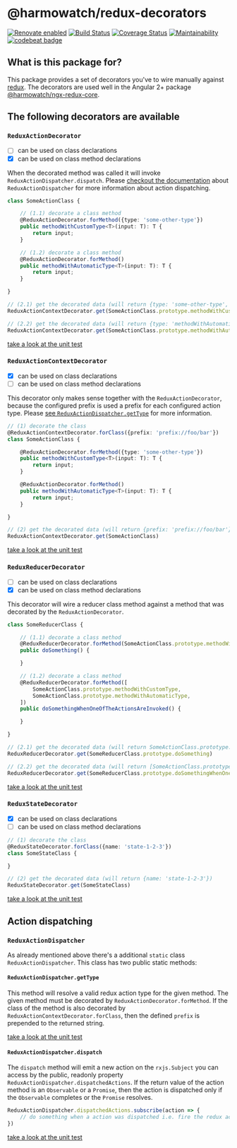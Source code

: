 # @harmowatch/redux-decorators

[![Renovate enabled](https://img.shields.io/badge/renovate-enabled-brightgreen.svg)](https://renovateapp.com/)
[![Build Status](https://travis-ci.org/HarmoWatch/redux-decorators.svg?branch=master)](https://travis-ci.org/HarmoWatch/redux-decorators)
[![Coverage Status](https://coveralls.io/repos/github/HarmoWatch/redux-decorators/badge.svg?branch=master)](https://coveralls.io/github/HarmoWatch/redux-decorators?branch=master)
[![Maintainability](https://api.codeclimate.com/v1/badges/e2f8abd1a70656b59a63/maintainability)](https://codeclimate.com/github/HarmoWatch/redux-decorators/maintainability)
[![codebeat badge](https://codebeat.co/badges/9c43bf4d-4eab-4c5c-837d-473faf297f77)](https://codebeat.co/projects/github-com-harmowatch-ngx-redux-core-master)

## What is this package for?

This package provides a set of decorators you've to wire manually against [redux](https://redux.js.org/). The decorators
are used well in the Angular 2+ package [@harmowatch/ngx-redux-core](https://github.com/HarmoWatch/ngx-redux-core).

## The following decorators are available

### `ReduxActionDecorator`

- [ ] can be used on class declarations
- [x] can be used on class method declarations

When the decorated method was called it will invoke `ReduxActionDispatcher.dispatch`. Please
[checkout the documentation](https://github.com/HarmoWatch/redux-decorators#action-dispatching)
about `ReduxActionDispatcher` for more information about action dispatching.

```ts
class SomeActionClass {

    // (1.1) decorate a class method 
    @ReduxActionDecorator.forMethod({type: 'some-other-type'})
    public methodWithCustomType<T>(input: T): T {
        return input;
    }

    // (1.2) decorate a class method
    @ReduxActionDecorator.forMethod()
    public methodWithAutomaticType<T>(input: T): T {
        return input;
    }

}

// (2.1) get the decorated data (will return {type: 'some-other-type', contextClass: SomeActionClass})
ReduxActionContextDecorator.get(SomeActionClass.prototype.methodWithCustomType)

// (2.2) get the decorated data (will return {type: 'methodWithAutomaticType', contextClass: SomeActionClass})
ReduxActionContextDecorator.get(SomeActionClass.prototype.methodWithAutomaticType)
```

[take a look at the unit test](https://github.com/HarmoWatch/redux-decorators/blob/master/src/action/decorator/redux-action-decorator.spec.ts)


### `ReduxActionContextDecorator`

- [X] can be used on class declarations
- [ ] can be used on class method declarations

This decorator only makes sense together with the `ReduxActionDecorator`, because the configured prefix is used a prefix
for each configured action type. Please 
[see `ReduxActionDispatcher.getType`](https://github.com/HarmoWatch/redux-decorators#reduxactiondispatchergettype) for 
more information.

```ts
// (1) decorate the class
@ReduxActionContextDecorator.forClass({prefix: 'prefix://foo/bar'})
class SomeActionClass {

    @ReduxActionDecorator.forMethod({type: 'some-other-type'})
    public methodWithCustomType<T>(input: T): T {
        return input;
    }

    @ReduxActionDecorator.forMethod()
    public methodWithAutomaticType<T>(input: T): T {
        return input;
    }

}

// (2) get the decorated data (will return {prefix: 'prefix://foo/bar'})
ReduxActionContextDecorator.get(SomeActionClass)
```

[take a look at the unit test](https://github.com/HarmoWatch/redux-decorators/blob/master/src/action/context/decorator/redux-action-context-decorator.spec.ts)


### `ReduxReducerDecorator`

- [ ] can be used on class declarations
- [X] can be used on class method declarations

This decorator will wire a reducer class method against a method that was decorated by the `ReduxActionDecorator`.

```ts
class SomeReducerClass {

    // (1.1) decorate a class method 
    @ReduxReducerDecorator.forMethod(SomeActionClass.prototype.methodWithCustomType)
    public doSomething() {

    }

    // (1.2) decorate a class method 
    @ReduxReducerDecorator.forMethod([
        SomeActionClass.prototype.methodWithCustomType,
        SomeActionClass.prototype.methodWithAutomaticType,
    ])
    public doSomethingWhenOneOfTheActionsAreInvoked() {

    }

}

// (2.1) get the decorated data (will return SomeActionClass.prototype.methodWithCustomType)
ReduxReducerDecorator.get(SomeReducerClass.prototype.doSomething)

// (2.2) get the decorated data (will return [SomeActionClass.prototype.methodWithCustomType, SomeActionClass.prototype.methodWithAutomaticType])
ReduxReducerDecorator.get(SomeReducerClass.prototype.doSomethingWhenOneOfTheActionsAreInvoked)
```

[take a look at the unit test](https://github.com/HarmoWatch/redux-decorators/blob/master/src/reducer/decorator/redux-reducer-decorator.spec.ts)

### `ReduxStateDecorator`

- [X] can be used on class declarations
- [ ] can be used on class method declarations

```ts
// (1) decorate the class
@ReduxStateDecorator.forClass({name: 'state-1-2-3'})
class SomeStateClass {

}

// (2) get the decorated data (will return {name: 'state-1-2-3'})
ReduxStateDecorator.get(SomeStateClass)
```

[take a look at the unit test](https://github.com/HarmoWatch/redux-decorators/blob/master/src/state/decorator/redux-state-decorator.spec.ts)

## Action dispatching

### `ReduxActionDispatcher`

As already mentioned above there's a additional `static` class `ReduxActionDispatcher`. This class has two public static
methods:

#### `ReduxActionDispatcher.getType`

This method will resolve a valid redux action type for the given method. The given method must be decorated by
`ReduxActionDecorator.forMethod`. If the class of the method is also decorated by 
`ReduxActionContextDecorator.forClass`, then the defined `prefix` is prepended to the returned string.

[take a look at the unit test](https://github.com/HarmoWatch/redux-decorators/blob/master/src/action/dispatcher/redux-action-dispatcher.spec.ts)

#### `ReduxActionDispatcher.dispatch`

The `dispatch` method will emit a new action on the `rxjs.Subject` you can access by the public, readonly property
`ReduxActionDispatcher.dispatchedActions`. If the return value of the action method is an `Observable` or a `Promise`,
then the action is dispatched only if the `Observable` completes or the `Promise` resolves.

```ts
ReduxActionDispatcher.dispatchedActions.subscribe(action => {
    // do something when a action was dispatched i.e. fire the redux action on your store
})
```

[take a look at the unit test](https://github.com/HarmoWatch/redux-decorators/blob/master/src/action/dispatcher/redux-action-dispatcher.spec.ts)
